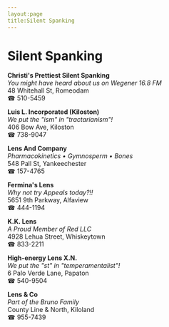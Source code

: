 ```yaml
---
layout:page
title:Silent Spanking
---
```

# Silent Spanking

**Christi's Prettiest Silent Spanking**  
_You might have heard about us on Wegener 16.8 FM_  
48 Whitehall St, Romeodam  
☎ 510-5459



**Luis L. Incorporated (Kiloston)**  
_We put the "ism" in "tractarianism"!_  
406 Bow Ave, Kiloston  
☎ 738-9047



**Lens And Company**  
_Pharmacokinetics • Gymnosperm • Bones_  
548 Pall St, Yankeechester  
☎ 157-4765



**Fermina's Lens**  
_Why not try Appeals today?!!_  
5651 9th Parkway, Alfaview  
☎ 444-1194



**K.K. Lens**  
_A Proud Member of Red LLC_  
4928 Lehua Street, Whiskeytown  
☎ 833-2211



**High-energy Lens X.N.**  
_We put the "st" in "temperamentalist"!_  
6 Palo Verde Lane, Papaton  
☎ 540-9504



**Lens & Co**  
_Part of the Bruno Family_  
County Line & North, Kiloland  
☎ 955-7439



